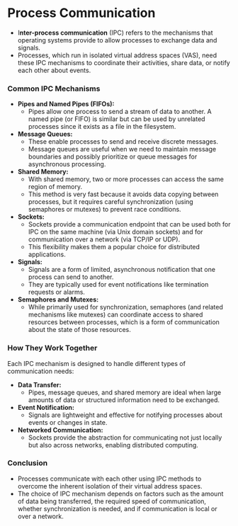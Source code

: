 # Process Communication

- I**nter-process communication** (IPC) refers to the mechanisms that operating systems provide to allow processes to exchange data and signals. 
- Processes, which run in isolated virtual address spaces (VAS), need these IPC mechanisms to coordinate their activities, share data, or notify each other about events. 

### Common IPC Mechanisms

- **Pipes and Named Pipes (FIFOs):**
  - Pipes allow one process to send a stream of data to another. A named pipe (or FIFO) is similar but can be used by unrelated processes since it exists as a file in the filesystem.
- **Message Queues:**
  - These enable processes to send and receive discrete messages. 
  - Message queues are useful when we need to maintain message boundaries and possibly prioritize or queue messages for asynchronous processing.
- **Shared Memory:**
  - With shared memory, two or more processes can access the same region of memory. 
  - This method is very fast because it avoids data copying between processes, but it requires careful synchronization (using semaphores or mutexes) to prevent race conditions.
- **Sockets:**
  - Sockets provide a communication endpoint that can be used both for IPC on the same machine (via Unix domain sockets) and for communication over a network (via TCP/IP or UDP). 
  - This flexibility makes them a popular choice for distributed applications.
- **Signals:**
  - Signals are a form of limited, asynchronous notification that one process can send to another. 
  - They are typically used for event notifications like termination requests or alarms.
- **Semaphores and Mutexes:**
  - While primarily used for synchronization, semaphores (and related mechanisms like mutexes) can coordinate access to shared resources between processes, which is a form of communication about the state of those resources.

### How They Work Together

Each IPC mechanism is designed to handle different types of communication needs:

- **Data Transfer:**
  - Pipes, message queues, and shared memory are ideal when large amounts of data or structured information need to be exchanged.
- **Event Notification:**
  - Signals are lightweight and effective for notifying processes about events or changes in state.
- **Networked Communication:**
  - Sockets provide the abstraction for communicating not just locally but also across networks, enabling distributed computing.

### Conclusion

- Processes communicate with each other using IPC methods to overcome the inherent isolation of their virtual address spaces. 
- The choice of IPC mechanism depends on factors such as the amount of data being transferred, the required speed of communication, whether synchronization is needed, and if communication is local or over a network.